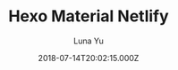---
title: Hexo Material Netlify
github: https://github.com/lunaceee/hexo-material-netlify
demo: https://hexo-material-cms.netlify.app/
author: Luna Yu
ssg:
  - Hexo
cms:
  - NetlifyCMS
date: 2018-07-14T20:02:15.000Z
description: Hexo + Netlify CMS starter based on material design
stale: true
draft: true
---